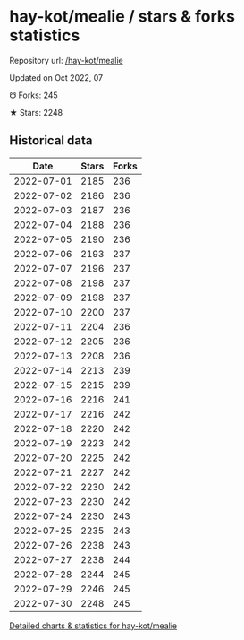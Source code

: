 # hay-kot/mealie / stars & forks statistics

Repository url: [/hay-kot/mealie](https://github.com/hay-kot/mealie)

Updated on Oct 2022, 07

☋ Forks: 245

★ Stars: 2248

## Historical data
| Date | Stars | Forks |
|------|-------|-------|
| 2022-07-01 | 2185 | 236 | 
| 2022-07-02 | 2186 | 236 | 
| 2022-07-03 | 2187 | 236 | 
| 2022-07-04 | 2188 | 236 | 
| 2022-07-05 | 2190 | 236 | 
| 2022-07-06 | 2193 | 237 | 
| 2022-07-07 | 2196 | 237 | 
| 2022-07-08 | 2198 | 237 | 
| 2022-07-09 | 2198 | 237 | 
| 2022-07-10 | 2200 | 237 | 
| 2022-07-11 | 2204 | 236 | 
| 2022-07-12 | 2205 | 236 | 
| 2022-07-13 | 2208 | 236 | 
| 2022-07-14 | 2213 | 239 | 
| 2022-07-15 | 2215 | 239 | 
| 2022-07-16 | 2216 | 241 | 
| 2022-07-17 | 2216 | 242 | 
| 2022-07-18 | 2220 | 242 | 
| 2022-07-19 | 2223 | 242 | 
| 2022-07-20 | 2225 | 242 | 
| 2022-07-21 | 2227 | 242 | 
| 2022-07-22 | 2230 | 242 | 
| 2022-07-23 | 2230 | 242 | 
| 2022-07-24 | 2230 | 243 | 
| 2022-07-25 | 2235 | 243 | 
| 2022-07-26 | 2238 | 243 | 
| 2022-07-27 | 2238 | 244 | 
| 2022-07-28 | 2244 | 245 | 
| 2022-07-29 | 2246 | 245 | 
| 2022-07-30 | 2248 | 245 | 


[Detailed charts & statistics for hay-kot/mealie](https://reviewgithub.com/rep/hay-kot/mealie)
